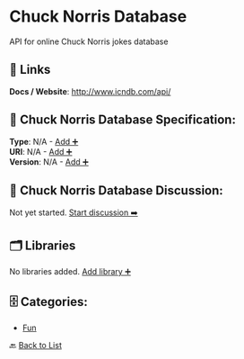 # Chuck Norris Database

API for online Chuck Norris jokes database

##  🔗 Links
**Docs / Website**: http://www.icndb.com/api/

## 🧬 Chuck Norris Database Specification:
**Type**: N/A - [Add ➕](https://github.com/apis-list/apis-list/edit/main/apis.yaml#L2849)  
**URI**: N/A - [Add ➕](https://github.com/apis-list/apis-list/edit/main/apis.yaml#L2849)  
**Version**: N/A - [Add ➕](https://github.com/apis-list/apis-list/edit/main/apis.yaml#L2849)

## 💬 Chuck Norris Database Discussion:
Not yet started. [Start discussion ➡️](https://github.com/apis-list/apis-list/discussions/new)

## 🗂️ Libraries

No libraries added. [Add library ➕](https://github.com/apis-list/apis-list/edit/main/apis.yaml#L2849)    


## 🗄️ Categories:
- [Fun](https://github.com/apis-list/apis-list#fun-)

🔙  [Back to List](https://github.com/apis-list/apis-list)
